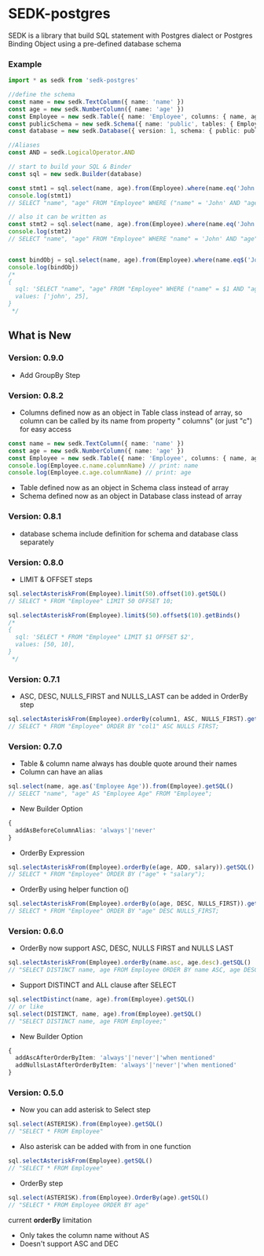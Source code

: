 # SEDK-postgres

SEDK is a library that build SQL statement with Postgres dialect or Postgres Binding Object using a pre-defined database
schema

### Example

```typescript
import * as sedk from 'sedk-postgres'

//define the schema
const name = new sedk.TextColumn({ name: 'name' })
const age = new sedk.NumberColumn({ name: 'age' })
const Employee = new sedk.Table({ name: 'Employee', columns: { name, age } })
const publicSchema = new sedk.Schema({ name: 'public', tables: { Employee } })
const database = new sedk.Database({ version: 1, schema: { public: publicSchema } })

//Aliases
const AND = sedk.LogicalOperator.AND

// start to build your SQL & Binder
const sql = new sedk.Builder(database)

const stmt1 = sql.select(name, age).from(Employee).where(name.eq('John'), AND, age.gt(25)).getSQL()
console.log(stmt1)
// SELECT "name", "age" FROM "Employee" WHERE ("name" = 'John' AND "age" > 25);

// also it can be written as
const stmt2 = sql.select(name, age).from(Employee).where(name.eq('John')).and(age.gt(25)).getSQL()
console.log(stmt2)
// SELECT "name", "age" FROM "Employee" WHERE "name" = 'John' AND "age" > 25;


const bindObj = sql.select(name, age).from(Employee).where(name.eq$('John'), AND, age.gt$(25)).getBinds()
console.log(bindObj)
/*
{
  sql: 'SELECT "name", "age" FROM "Employee" WHERE ("name" = $1 AND "age" > $2);',
  values: ['john', 25],
}
 */
```

## What is New

### Version: 0.9.0

- Add GroupBy Step

### Version: 0.8.2

- Columns defined now as an object in Table class instead of array, so column can be called by its name from property "
  columns" (or just "c") for easy access

```typescript
const name = new sedk.TextColumn({ name: 'name' })
const age = new sedk.NumberColumn({ name: 'age' })
const Employee = new sedk.Table({ name: 'Employee', columns: { name, age } })
console.log(Employee.c.name.columnName) // print: name
console.log(Employee.c.age.columnName) // print: age
```

- Table defined now as an object in Schema class instead of array
- Schema defined now as an object in Database class instead of array

### Version: 0.8.1

- database schema include definition for schema and database class separately

### Version: 0.8.0

- LIMIT & OFFSET steps

```typescript
sql.selectAsteriskFrom(Employee).limit(50).offset(10).getSQL()
// SELECT * FROM "Employee" LIMIT 50 OFFSET 10;

sql.selectAsteriskFrom(Employee).limit$(50).offset$(10).getBinds()
/*
{
  sql: 'SELECT * FROM "Employee" LIMIT $1 OFFSET $2',
  values: [50, 10],
}
 */
```

### Version: 0.7.1

- ASC, DESC, NULLS_FIRST and NULLS_LAST can be added in OrderBy step

```typescript
sql.selectAsteriskFrom(Employee).orderBy(column1, ASC, NULLS_FIRST).getSQL()
// SELECT * FROM "Employee" ORDER BY "col1" ASC NULLS FIRST;
```

### Version: 0.7.0

- Table & column name always has double quote around their names
- Column can have an alias

```typescript
sql.select(name, age.as('Employee Age')).from(Employee).getSQL()
// SELECT "name", "age" AS "Employee Age" FROM "Employee";
```

- New Builder Option

```typescript
{
  addAsBeforeColumnAlias: 'always'|'never'
}
```

- OrderBy Expression

```typescript
sql.selectAsteriskFrom(Employee).orderBy(e(age, ADD, salary)).getSQL()
// SELECT * FROM "Employee" ORDER BY ("age" + "salary");
```

- OrderBy using helper function o()

```typescript
sql.selectAsteriskFrom(Employee).orderBy(o(age, DESC, NULLS_FIRST)).getSQL()
// SELECT * FROM "Employee" ORDER BY "age" DESC NULLS_FIRST;
```

### Version: 0.6.0

- OrderBy now support ASC, DESC, NULLS FIRST and NULLS LAST

```typescript
sql.selectAsteriskFrom(Employee).orderBy(name.asc, age.desc).getSQL()
// "SELECT DISTINCT name, age FROM Employee ORDER BY name ASC, age DESC;"
```

- Support DISTINCT and ALL clause after SELECT

```typescript
sql.selectDistinct(name, age).from(Employee).getSQL()
// or like
sql.select(DISTINCT, name, age).from(Employee).getSQL()
// "SELECT DISTINCT name, age FROM Employee;"
```

- New Builder Option

```typescript
{
  addAscAfterOrderByItem: 'always'|'never'|'when mentioned'
  addNullsLastAfterOrderByItem: 'always'|'never'|'when mentioned'
}
```

### Version: 0.5.0

- Now you can add asterisk to Select step

```typescript
sql.select(ASTERISK).from(Employee).getSQL()
// "SELECT * FROM Employee"
```

- Also asterisk can be added with from in one function

```typescript
sql.selectAsteriskFrom(Employee).getSQL()
// "SELECT * FROM Employee"
```

- OrderBy step

```typescript
sql.select(ASTERISK).from(Employee).OrderBy(age).getSQL()
// "SELECT * FROM Employee ORDER BY age"
```

current **orderBy** limitation

- Only takes the column name without AS
- Doesn't support ASC and DEC

